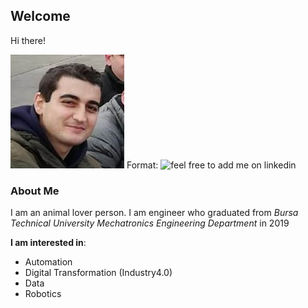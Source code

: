 ## Welcome

Hi there! 

![profile](https://raw.githubusercontent.com/mehmettbaki/mehmettbaki.github.io/main/trabzon%20(2).jpg) Format: ![feel free to add me on linkedin ](https://www.linkedin.com/in/mehmetnhisworld/)



### About Me

I am an animal lover person. I am engineer who graduated from _Bursa Technical University Mechatronics Engineering Department_ in 2019



**I am interested in**:

- Automation
- Digital Transformation (Industry4.0)
- Data
- Robotics


